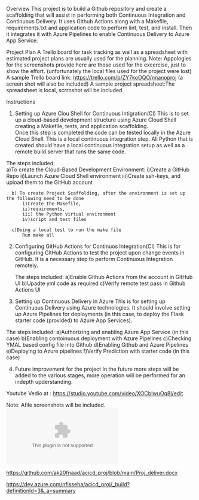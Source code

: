 Overview
This project is to build a Github repository and create a scaffolding that will assist in performing both Continuous Integration and Continuous Delivery. 
It uses Github Actions along with a Makefile, requirements.txt and application code to perform lint, test, and install. Then it integrates it with Azure Pipelines to enable Continuous Delivery to Azure App Service.

Project Plan
A Trello board for task tracking as well as a spreadsheet with estimated project plans are usually used for the planning.
Note: Appologies for the screenshots provide here are those used for the excercise, just to show the effort. (unfortunately the local files used for the project were lost)  
A sample Trello board link:  https://trello.com/b/ZY7koOQO/nnanoproj (a screen shot will also be included)
A sample project spreadsheet:The spreadsheet is local, scrrnshot will be included


Instructions
1. Setting up Azure Clou Shell for Continuous Intigration(CI)
  This is to set up a cloud-based development structure using Azure Cloud Shell creating  a Makefile, tests, and application scaffolding.  
  Once this step is completed the code can be tested locally in the Azure Cloud Shell. 
  This is a local continuous integration step. 
  All Python that is created should have a local continuous integration setup as well as a remote build server that runs the same code. 
  
  The steps included:  
      a)To create the Cloud-Based Development Environment:
          i)Create a GitHub Repo
          ii)Launch Azure Cloud Shell environment
          iii)Create ssh-keys, and upload them to the GitHub account
          
      b) To create Project Scaffolding, after the environment is set up the following need to be done
          i)Create the Makefile,
          ii)requirements, 
          iii) the Python virtual environment
          iv)script and test files
          
      c)Doing a local test to run the make file
          Run make all      
          
2. Configuring GitHub Actions for Continuos Integration(CI)
   This is for configuring GitHub Actions to test the project upon change events in GitHub. 
   It is a necessary step to perform Continuous Integration remotely.
   
   The steps included:
      a)Enable Github Actions from the account in GitHub UI
      b)Upadte yml code as required 
      c)Verify remote test pass in Github Actions UI

3. Setting up Continuous Delivery in Azure
  This is for setting up Continuous Delivery using Azure technologies. 
  It should involve setting up Azure Pipelines for deployments (in this case,  to deploy the Flask starter code  (provided) to Azure App Services). 
  
  The steps included: 
      a)Authorizing and enabling Azure App Service (in this case)
      b)Enabling contoinuous deployment with Azure Pipelines
      c)Checking YMAL based config file into Github
      d)Enabling Github and Azure Pipelines
      e)Deploying to Azure pipelines
      f)Verify Prediction with starter code (in this case)

4. Future improvement for the project
  In the future more steps will be added to the various stages, more operation will be performed for an indepth upderstanding. 
  
Youtube Vedio at : https://studio.youtube.com/video/XOCbIwuOq8I/edit

Note: Afile screenshots will be included.  
 ![Screen shots](https://github.com/ak20fnaad/acicd_proj/blob/main/Proj_deliver.docx)
 
 
https://github.com/ak20fnaad/acicd_proj/blob/main/Proj_deliver.docx

https://dev.azure.com/nfisseha/acicd_proj/_build?definitionId=3&_a=summary
